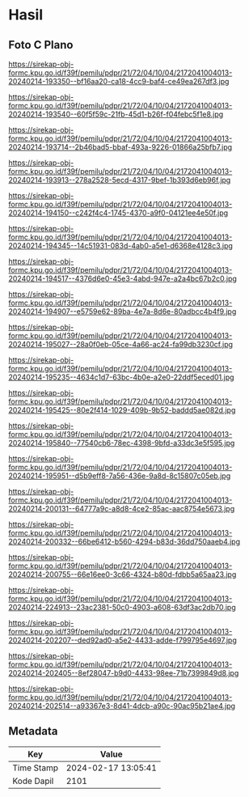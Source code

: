 # Hasil

## Foto C Plano

https://sirekap-obj-formc.kpu.go.id/f39f/pemilu/pdpr/21/72/04/10/04/2172041004013-20240214-193350--bf16aa20-ca18-4cc9-baf4-ce49ea267df3.jpg

https://sirekap-obj-formc.kpu.go.id/f39f/pemilu/pdpr/21/72/04/10/04/2172041004013-20240214-193540--60f5f59c-21fb-45d1-b26f-f04febc5f1e8.jpg

https://sirekap-obj-formc.kpu.go.id/f39f/pemilu/pdpr/21/72/04/10/04/2172041004013-20240214-193714--2b46bad5-bbaf-493a-9226-01866a25bfb7.jpg

https://sirekap-obj-formc.kpu.go.id/f39f/pemilu/pdpr/21/72/04/10/04/2172041004013-20240214-193913--278a2528-5ecd-4317-9bef-1b393d6eb96f.jpg

https://sirekap-obj-formc.kpu.go.id/f39f/pemilu/pdpr/21/72/04/10/04/2172041004013-20240214-194150--c242f4c4-1745-4370-a9f0-04121ee4e50f.jpg

https://sirekap-obj-formc.kpu.go.id/f39f/pemilu/pdpr/21/72/04/10/04/2172041004013-20240214-194345--14c51931-083d-4ab0-a5e1-d6368e4128c3.jpg

https://sirekap-obj-formc.kpu.go.id/f39f/pemilu/pdpr/21/72/04/10/04/2172041004013-20240214-194517--4376d6e0-45e3-4abd-947e-a2a4bc67b2c0.jpg

https://sirekap-obj-formc.kpu.go.id/f39f/pemilu/pdpr/21/72/04/10/04/2172041004013-20240214-194907--e5759e62-89ba-4e7a-8d6e-80adbcc4b4f9.jpg

https://sirekap-obj-formc.kpu.go.id/f39f/pemilu/pdpr/21/72/04/10/04/2172041004013-20240214-195027--28a0f0eb-05ce-4a66-ac24-fa99db3230cf.jpg

https://sirekap-obj-formc.kpu.go.id/f39f/pemilu/pdpr/21/72/04/10/04/2172041004013-20240214-195235--4634c1d7-63bc-4b0e-a2e0-22ddf5eced01.jpg

https://sirekap-obj-formc.kpu.go.id/f39f/pemilu/pdpr/21/72/04/10/04/2172041004013-20240214-195425--80e2f414-1029-409b-9b52-baddd5ae082d.jpg

https://sirekap-obj-formc.kpu.go.id/f39f/pemilu/pdpr/21/72/04/10/04/2172041004013-20240214-195840--77540cb6-78ec-4398-9bfd-a33dc3e5f595.jpg

https://sirekap-obj-formc.kpu.go.id/f39f/pemilu/pdpr/21/72/04/10/04/2172041004013-20240214-195951--d5b9eff8-7a56-436e-9a8d-8c15807c05eb.jpg

https://sirekap-obj-formc.kpu.go.id/f39f/pemilu/pdpr/21/72/04/10/04/2172041004013-20240214-200131--64777a9c-a8d8-4ce2-85ac-aac8754e5673.jpg

https://sirekap-obj-formc.kpu.go.id/f39f/pemilu/pdpr/21/72/04/10/04/2172041004013-20240214-200332--66be6412-b560-4294-b83d-36dd750aaeb4.jpg

https://sirekap-obj-formc.kpu.go.id/f39f/pemilu/pdpr/21/72/04/10/04/2172041004013-20240214-200755--66e16ee0-3c66-4324-b80d-fdbb5a65aa23.jpg

https://sirekap-obj-formc.kpu.go.id/f39f/pemilu/pdpr/21/72/04/10/04/2172041004013-20240214-224913--23ac2381-50c0-4903-a608-63df3ac2db70.jpg

https://sirekap-obj-formc.kpu.go.id/f39f/pemilu/pdpr/21/72/04/10/04/2172041004013-20240214-202207--ded92ad0-a5e2-4433-adde-f799795e4697.jpg

https://sirekap-obj-formc.kpu.go.id/f39f/pemilu/pdpr/21/72/04/10/04/2172041004013-20240214-202405--8ef28047-b9d0-4433-98ee-71b7399849d8.jpg

https://sirekap-obj-formc.kpu.go.id/f39f/pemilu/pdpr/21/72/04/10/04/2172041004013-20240214-202514--a93367e3-8d41-4dcb-a90c-90ac95b21ae4.jpg


## Metadata

| Key        | Value               |
| ---------- | ------------------- |
| Time Stamp | 2024-02-17 13:05:41 |
| Kode Dapil | 2101                |




